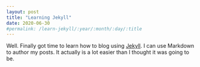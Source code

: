 ```yaml
---
layout: post
title: "Learning Jekyll"
date: 2020-06-30
#permalink: /learn-jekyll/:year/:month/:day/:title
---
```


Well. Finally got time to learn how to blog using [Jekyll](http://jekyllrb.com). I can use Markdown to author my posts. It actually is a lot easier than I thought it was going to be.
